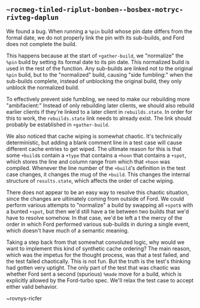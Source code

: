 ## `~rocmeg-tinled-riplut-bonben--bosbex-motryc-rivteg-daplun`
We found a bug. When running a `%pin` build whose pin date differs from the
formal date, we do not properly link the pin with its sub-builds, and Ford does
not complete the build.

This happens because at the start of `+gather-build`, we "normalize" the `%pin`
build by setting its formal date to its pin date. This normalized build is used
in the rest of the function. Any sub-builds are linked not to the original
`%pin` build, but to the "normalized" build, causing "side fumbling:" when the
sub-builds complete, instead of unblocking the original build, they only
unblock the normalized build.

To effectively prevent side fumbling, we need to make our rebuilding more
"ambifacient:" Instead of only rebuilding later clients, we should also rebuild
earlier clients if they're linked to a later client in `rebuilds.state`. In
order for this to work, the `rebuilds.state` link needs to already exist. The
link should probably be established in `+gather-build`.

We also noticed that cache wiping is somewhat chaotic. It's technically deterministic, but adding a blank comment line in a test case will cause different cache entries to get wiped. The ultimate reason for this is that some `+build`s contain a `+type` that contains a `+hoon` that contains a `+spot`, which stores the line and column range from which that `+hoon` was compiled. Whenever the line number of the `+build`'s definition in the test case changes, it changes the mug of the `+build`. This changes the internal structure of `results.state`, which affects the order of cache wiping.

There does not appear to be an easy way to resolve this chaotic situation, since the changes are ultimately coming from outside of Ford. We could perform various attempts to "normalize" a build by swapping all `+spot`s with a bunted `+spot`, but then we'd still have a tie between two builds that we'd have to resolve somehow. In that case, we'd be left a t the mercy of the order in which Ford performed various sub-builds in during a single event, which doesn't have much of a semantic meaning.

Taking a step back from that somewhat convoluted logic, why would we want to implement this kind of synthetic cache ordering? The main reason, which was the impetus for the thought process, was that a test failed, and the test failed chaotically. This is not fun. But the truth is the test's thinking had gotten very uptight. The only part of the test that was chaotic was whether Ford sent a second (spurious) `%made` move for a build, which is explicitly allowed by the Ford-turbo spec. We'll relax the test case to accept either valid behavior.

~rovnys-ricfer